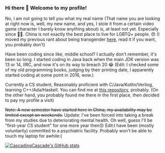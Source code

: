 ### Hi there 👋 Welcome to my profile!
No, I am not going to tell you what my real name (That name you are looking at right now is, well, my new name, and yes, I stole it from a certain video game character I barely know anything about) is, at least not yet. Especially since 🏳️‍⚧️. China is not exactly the best place to live for LGBTQ+ people. 😞 (I moved my previous rant about being transgender [here](Me%20and%20My%20Gender.md), read it if you want, you probably don't)

Have been coding since like, middle school? I actually don't remember, it's been so long. I started coding in Java back when the main JDK version was 13 or 14, IIRC, and now it's on its way to breach 20 :joy: (Edit: I checked some of my old programming books, judging by their printing date, I apparently started coding at some point in 2016, wow.)

Currently a CS student, Reasonably proficient with C/Java/Kotlin/Verilog, learning C++/Ada/Haskell. You can find me at [this repository](https://github.com/TheAlgorithms/C), probably. (On the other hand, you probably found me there in the first place, then decided to pay my profile a visit)

~~Note: A new semester have started here in China, my availability may be limited except on weekends.~~ Update: I've been forced into taking a break from my studies due to deteriorating mental health. Oh well, guess I'll be "first-year CS student" for one more year then:persevere: Edit:I have been (mostly voluntarily) committed to a psychiatric facility. Probably won't be able to touch my laptop for awhile:(

[![CascadingCascade's GitHub stats](https://github-readme-stats-lovat-eight-39.vercel.app/api?username=CascadingCascade&show_icons=true&count_private=true&theme=tokyonight)](https://github.com/anuraghazra/github-readme-stats)
<!--
**CascadingCascade/CascadingCascade** is a ✨ _special_ ✨ repository because its `README.md` (this file) appears on your GitHub profile.

Here are some ideas to get you started:

- 🔭 I’m currently working on ...
- 🌱 I’m currently learning ...
- 👯 I’m looking to collaborate on ...
- 🤔 I’m looking for help with ...
- 💬 Ask me about ...
- 📫 How to reach me: ...
- 😄 Pronouns: ...
- ⚡ Fun fact: ...
-->
